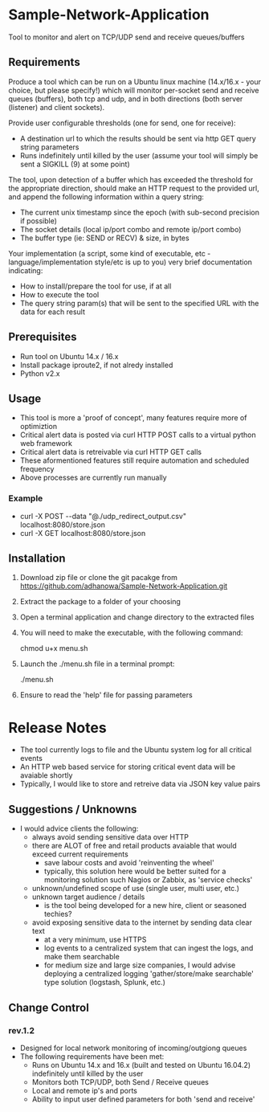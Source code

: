 # Sample-Network-Application
Tool to monitor and alert on TCP/UDP send and receive queues/buffers

## Requirements

Produce a tool which can be run on a Ubuntu linux machine (14.x/16.x - your choice, but please specify!) which will monitor per-socket send and receive queues (buffers), both tcp and udp, and in both directions (both server (listener) and client sockets).

Provide user configurable thresholds (one for send, one for receive):
  - A destination url to which the results should be sent via http GET query string parameters
  - Runs indefinitely until killed by the user (assume your tool will simply be sent a SIGKILL (9) at some point)

The tool, upon detection of a buffer which has exceeded the threshold for the appropriate direction, should make an HTTP request to the provided url, and append the following information within a query string:

  - The current unix timestamp since the epoch (with sub-second precision if possible)
  - The socket details (local ip/port combo and remote ip/port combo)
  - The buffer type (ie: SEND or RECV) & size, in bytes

Your implementation (a script, some kind of executable, etc - language/implementation style/etc is up to you) very brief documentation indicating:

  - How to install/prepare the tool for use, if at all
  - How to execute the tool
  - The query string param(s) that will be sent to the specified URL with the data for each result

## Prerequisites
 - Run tool on Ubuntu 14.x / 16.x
 - Install package iproute2, if not alredy installed
 - Python v2.x

## Usage
 - This tool is more a 'proof of concept', many features require more of optimiztion
 - Critical alert data is posted via curl HTTP POST calls to a virtual python web framework
 - Critical alert data is retreivable via curl HTTP GET calls
 - These aformentioned features still require automation and scheduled frequency
 - Above processes are currently run manually

### Example
 - curl -X POST --data "@./udp_redirect_output.csv" localhost:8080/store.json
 - curl -X GET localhost:8080/store.json

## Installation

1. Download zip file or clone the git pacakge from https://github.com/adhanowa/Sample-Network-Application.git
2. Extract the package to a folder of your choosing
3. Open a terminal application and change directory to the extracted files
4. You will need to make the executable, with the following command:

    chmod u+x menu.sh

5. Launch the ./menu.sh file in a terminal prompt:

    ./menu.sh

6. Ensure to read the 'help' file for passing parameters

# Release Notes
 - The tool currently logs to file and the Ubuntu system log for all critical events
 - An HTTP web based service for storing critical event data will be avaiable shortly
 - Typically, I would like to store and retreive data via JSON key value pairs

## Suggestions / Unknowns
 - I would advice clients the following:
     - always avoid sending sensitive data over HTTP
     - there are ALOT of free and retail products avaiable that would exceed current requirements
       - save labour costs and avoid 'reinventing the wheel'
       - typically, this solution here would be better suited for a monitoring solution
         such Nagios or Zabbix, as 'service checks'
     - unknown/undefined scope of use (single user, multi user, etc.)
     - unknown target audience / details
         - is the tool being developed for a new hire, client or seasoned techies?
     - avoid exposing sensitive data to the internet by sending data clear text
        - at a very minimum, use HTTPS
        - log events to a centralized system that can ingest the logs, and make them searchable
        - for medium size and large size companies, I would advise deploying a centralized logging
          'gather/store/make searchable' type solution (logstash, Splunk, etc.)

## Change Control

### rev.1.2

 - Designed for local network monitoring of incoming/outgiong queues
  - The following requirements have been met:
    - Runs on Ubuntu 14.x and 16.x (built and tested on Ubuntu 16.04.2) indefinitely until killed by the user
    - Monitors both TCP/UDP, both Send / Receive queues
    - Local and remote ip's and ports
    - Ability to input user defined parameters for both 'send and receive'


